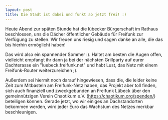```yaml
---
layout: post
title: Die Stadt ist dabei und funkt ab jetzt frei! :)
---
```


Heute Abend zur späten Stunde hat die lübecker Bürgerschaft im Rathaus beschlossen, uns die Dächer öffentlicher Gebäude für Freifunk zur Verfügung zu stellen. Wir freuen uns riesig und sagen danke an alle, die das bis hierhin ermöglicht haben!

Das wird also ein spannender Sommer :). Haltet am besten die Augen offen, vielleicht empfangt ihr dann ja bei der nächsten Grillparty auf eurer Dachterasse ein "luebeck.freifunk.net" und habt Lust, das Netz mit einem Freifunk-Router weiterzureichen ;).

Außerdem sei hiermit noch darauf hingewiesen, dass die, die leider keine Zeit zum Mitbasteln am Freifunk-Netz haben, das Projekt aber toll finden, sich auch finanziell und zweckgebunden an Freifunk Lübeck über den gemeinnützigen Verein Chaotikum e.V. (https://chaotikum.org/spenden/) beteiligen können. Gerade jetzt, wo wir einiges an Dachstandorten bekommen werden, wird jeder Euro das Wachstum des Netzes merkbar beschleunigen.
